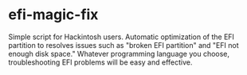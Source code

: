# efi-magic-fix
Simple script for Hackintosh users. Automatic optimization of the EFI partition to resolves issues such as "broken EFI partition" and "EFI not enough disk space." Whatever programming language you choose, troubleshooting EFI problems will be easy and effective.
